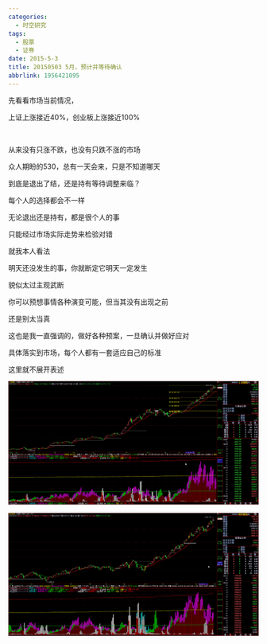 ```yaml
---
categories:
  - 时空研究
tags:
  - 股票
  - 证券
date: 2015-5-3
title: 20150503 5月，预计并等待确认
abbrlink: 1956421095
---
```

先看看市场当前情况，

上证上涨接近40%，创业板上涨接近100%

​

从来没有只涨不跌，也没有只跌不涨的市场

众人期盼的530，总有一天会来，只是不知道哪天

到底是退出了结，还是持有等待调整来临？

每个人的选择都会不一样

无论退出还是持有​，都是很个人的事

只能经过市场实际走势来检验对错​


就我本人看法

明天还没发生的事，你就断定它明天一定发生

貌似太过主观武断

你可以预想事情各种演变可能，但当其没有出现之前

还是​别太当真

这也是我一直强调的，做好各种预案，一旦确认并做好应对

具体落实到市场，每个人都有一套适应自己的标准

这里就不展开表述

![20150503-0](/images/20150503-0.jpeg)

![20150503-1](/images/20150503-1.jpeg)